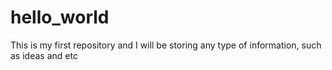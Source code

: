 # hello_world
This is my first repository and I will be storing any type of information, such as ideas and etc
